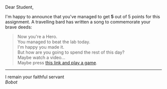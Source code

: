 Dear Student,

I'm happy to announce that you've managed to get **5** out of 5 points for this assignment.
A travelling bard has written a song to commemorate your brave deeds:
        
> Now you're a Hero. \
> You managed to beat the lab today. \
> I'm happy you made it. \
> But how are you going to spend the rest of this day? \
> Maybe watch a video... \
> Maybe press [this link and play a game](https://www.crazygames.com/game/you-have-to-burn-the-rope).


-----------
I remain your faithful servant\
_Bobot_